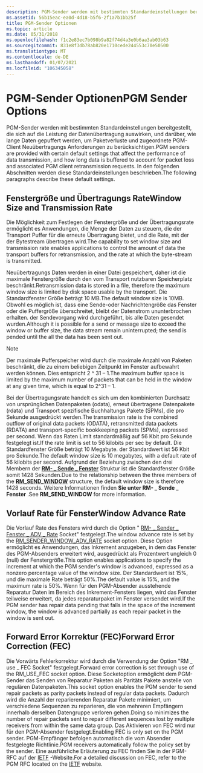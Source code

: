 ```yaml
---
description: PGM-Sender werden mit bestimmten Standardeinstellungen bereitgestellt, die sich auf die Leistung der Datenübertragung auswirken, und darüber, wie lange Daten gepuffert werden, um Paketverluste und zugeordnete PGM-Client Neuübertragungs Anforderungen zu berücksichtigen.
ms.assetid: 56b15eac-ea0d-4d18-b5f6-2f1a7b1bb25f
title: PGM-Sender Optionen
ms.topic: article
ms.date: 05/31/2018
ms.openlocfilehash: f1c2e83ec7b098b9a82f74d4a3e0b6aa3ab03b63
ms.sourcegitcommit: 831e8f3db78ab820e1710cede244553c70e50500
ms.translationtype: MT
ms.contentlocale: de-DE
ms.lasthandoff: 01/07/2021
ms.locfileid: "106345058"
---
```

# <a name="pgm-sender-options"></a><span data-ttu-id="b9f81-103">PGM-Sender Optionen</span><span class="sxs-lookup"><span data-stu-id="b9f81-103">PGM Sender Options</span></span>

<span data-ttu-id="b9f81-104">PGM-Sender werden mit bestimmten Standardeinstellungen bereitgestellt, die sich auf die Leistung der Datenübertragung auswirken, und darüber, wie lange Daten gepuffert werden, um Paketverluste und zugeordnete PGM-Client Neuübertragungs Anforderungen zu berücksichtigen.</span><span class="sxs-lookup"><span data-stu-id="b9f81-104">PGM senders are provided with certain default settings that affect the performance of data transmission, and how long data is buffered to account for packet loss and associated PGM client retransmission requests.</span></span> <span data-ttu-id="b9f81-105">In den folgenden Abschnitten werden diese Standardeinstellungen beschrieben.</span><span class="sxs-lookup"><span data-stu-id="b9f81-105">The following paragraphs describe these default settings.</span></span>

## <a name="window-size-and-transmission-rate"></a><span data-ttu-id="b9f81-106">Fenstergröße und Übertragungs Rate</span><span class="sxs-lookup"><span data-stu-id="b9f81-106">Window Size and Transmission Rate</span></span>

<span data-ttu-id="b9f81-107">Die Möglichkeit zum Festlegen der Fenstergröße und der Übertragungsrate ermöglicht es Anwendungen, die Menge der Daten zu steuern, die der Transport Puffer für die erneute Übertragung bietet, und die Rate, mit der der Bytestream übertragen wird.</span><span class="sxs-lookup"><span data-stu-id="b9f81-107">The capability to set window size and transmission rate enables applications to control the amount of data the transport buffers for retransmission, and the rate at which the byte-stream is transmitted.</span></span>

<span data-ttu-id="b9f81-108">Neuübertragungs Daten werden in einer Datei gespeichert, daher ist die maximale Fenstergröße durch den vom Transport nutzbaren Speicherplatz beschränkt.</span><span class="sxs-lookup"><span data-stu-id="b9f81-108">Retransmission data is stored in a file, therefore the maximum window size is limited by disk space usable by the transport.</span></span> <span data-ttu-id="b9f81-109">Die Standardfenster Größe beträgt 10 MB.</span><span class="sxs-lookup"><span data-stu-id="b9f81-109">The default window size is 10MB.</span></span> <span data-ttu-id="b9f81-110">Obwohl es möglich ist, dass eine Sende-oder Nachrichtengröße das Fenster oder die Puffergröße überschreitet, bleibt der Datenstrom ununterbrochen erhalten. der Sendevorgang wird durchgeführt, bis alle Daten gesendet wurden.</span><span class="sxs-lookup"><span data-stu-id="b9f81-110">Although it is possible for a send or message size to exceed the window or buffer size, the data stream remain uninterrupted; the send is pended until the all the data has been sent out.</span></span>

> [!Note]  
> <span data-ttu-id="b9f81-111">Der maximale Pufferspeicher wird durch die maximale Anzahl von Paketen beschränkt, die zu einem beliebigen Zeitpunkt im Fenster aufbewahrt werden können. Dies entspricht 2 ^ 31 – 1.</span><span class="sxs-lookup"><span data-stu-id="b9f81-111">The maximum buffer space is limited by the maximum number of packets that can be held in the window at any given time, which is equal to 2^31 – 1.</span></span>

 

<span data-ttu-id="b9f81-112">Bei der Übertragungsrate handelt es sich um den kombinierten Durchsatz von ursprünglichen Datenpaketen (odata), erneut übertragene Datenpakete (rdata) und Transport spezifische Buchhaltungs Pakete (SPMs), die pro Sekunde ausgedrückt werden.</span><span class="sxs-lookup"><span data-stu-id="b9f81-112">The transmission rate is the combined outflow of original data packets (ODATA), retransmitted data packets (RDATA) and transport-specific bookkeeping packets (SPMs), expressed per second.</span></span> <span data-ttu-id="b9f81-113">Wenn das Raten Limit standardmäßig auf 56 Kbit pro Sekunde festgelegt ist.</span><span class="sxs-lookup"><span data-stu-id="b9f81-113">If the rate limit is set to 56 kilobits per sec by default.</span></span> <span data-ttu-id="b9f81-114">Die Standardfenster Größe beträgt 10 Megabyte. der Standardwert ist 56 Kbit pro Sekunde.</span><span class="sxs-lookup"><span data-stu-id="b9f81-114">The default window size is 10 megabytes, with a default rate of 56 kilobits per second.</span></span> <span data-ttu-id="b9f81-115">Aufgrund der Beziehung zwischen den drei Membern der [**RM- \_ Sende \_ Fenster**](/windows/desktop/api/Wsrm/ns-wsrm-rm_send_window) Struktur ist die Standardfenster Größe somit 1428 Sekunden.</span><span class="sxs-lookup"><span data-stu-id="b9f81-115">Due to the relationship between the three members of the [**RM\_SEND\_WINDOW**](/windows/desktop/api/Wsrm/ns-wsrm-rm_send_window) structure, the default window size is therefore 1428 seconds.</span></span> <span data-ttu-id="b9f81-116">Weitere Informationen finden **Sie unter RM- \_ Sende \_ Fenster** .</span><span class="sxs-lookup"><span data-stu-id="b9f81-116">See **RM\_SEND\_WINDOW** for more information.</span></span>

## <a name="window-advance-rate"></a><span data-ttu-id="b9f81-117">Vorlauf Rate für Fenster</span><span class="sxs-lookup"><span data-stu-id="b9f81-117">Window Advance Rate</span></span>

<span data-ttu-id="b9f81-118">Die Vorlauf Rate des Fensters wird durch die Option " [RM- \_ Sender \_ Fenster \_ ADV \_ Rate](socket-options.md) Socket" festgelegt.</span><span class="sxs-lookup"><span data-stu-id="b9f81-118">The window advance rate is set by the [RM\_SENDER\_WINDOW\_ADV\_RATE](socket-options.md) socket option.</span></span> <span data-ttu-id="b9f81-119">Diese Option ermöglicht es Anwendungen, das Inkrement anzugeben, in dem das Fenster des PGM-Absenders erweitert wird, ausgedrückt als Prozentwert ungleich 0 (null) der Fenstergröße.</span><span class="sxs-lookup"><span data-stu-id="b9f81-119">This option enables applications to specify the increment at which the PGM sender's window is advanced, expressed as a nonzero percentage value of the window size.</span></span> <span data-ttu-id="b9f81-120">Der Standardwert ist 15%, und die maximale Rate beträgt 50%.</span><span class="sxs-lookup"><span data-stu-id="b9f81-120">The default value is 15%, and the maximum rate is 50%.</span></span> <span data-ttu-id="b9f81-121">Wenn für den PGM-Absender ausstehende Reparatur Daten im Bereich des Inkrement-Fensters liegen, wird das Fenster teilweise erweitert, da jedes reparaturpaket im Fenster versendet wird.</span><span class="sxs-lookup"><span data-stu-id="b9f81-121">If the PGM sender has repair data pending that falls in the space of the increment window, the window is advanced partially as each repair packet in the window is sent out.</span></span>

## <a name="forward-error-correction-fec"></a><span data-ttu-id="b9f81-122">Forward Error Korrektur (FEC)</span><span class="sxs-lookup"><span data-stu-id="b9f81-122">Forward Error Correction (FEC)</span></span>

<span data-ttu-id="b9f81-123">Die Vorwärts Fehlerkorrektur wird durch die Verwendung der Option "RM \_ use \_ FEC Socket" festgelegt.</span><span class="sxs-lookup"><span data-stu-id="b9f81-123">Forward error correction is set through use of the RM\_USE\_FEC socket option.</span></span> <span data-ttu-id="b9f81-124">Diese Socketoption ermöglicht dem PGM-Sender das Senden von Reparatur Paketen als Paritäts Pakete anstelle von regulären Datenpaketen.</span><span class="sxs-lookup"><span data-stu-id="b9f81-124">This socket option enables the PGM sender to send repair packets as parity packets instead of regular data packets.</span></span> <span data-ttu-id="b9f81-125">Dadurch wird die Anzahl der reparierenden Reparatur Pakete minimiert, um verschiedene Sequenzen zu reparieren, die von mehreren Empfängern innerhalb derselben Datengruppe verloren gehen.</span><span class="sxs-lookup"><span data-stu-id="b9f81-125">Doing so minimizes the number of repair packets sent to repair different sequences lost by multiple receivers from within the same data group.</span></span> <span data-ttu-id="b9f81-126">Das Aktivieren von FEC wird nur für den PGM-Absender festgelegt.</span><span class="sxs-lookup"><span data-stu-id="b9f81-126">Enabling FEC is only set on the PGM sender.</span></span> <span data-ttu-id="b9f81-127">PGM-Empfänger befolgen automatisch die vom Absender festgelegte Richtlinie.</span><span class="sxs-lookup"><span data-stu-id="b9f81-127">PGM receivers automatically follow the policy set by the sender.</span></span> <span data-ttu-id="b9f81-128">Eine ausführliche Erläuterung zu FEC finden Sie in der PGM-RFC auf der [IETF](https://www.ietf.org/) -Website.</span><span class="sxs-lookup"><span data-stu-id="b9f81-128">For a detailed discussion on FEC, refer to the PGM RFC located on the [IETF](https://www.ietf.org/) website.</span></span>

 

 




